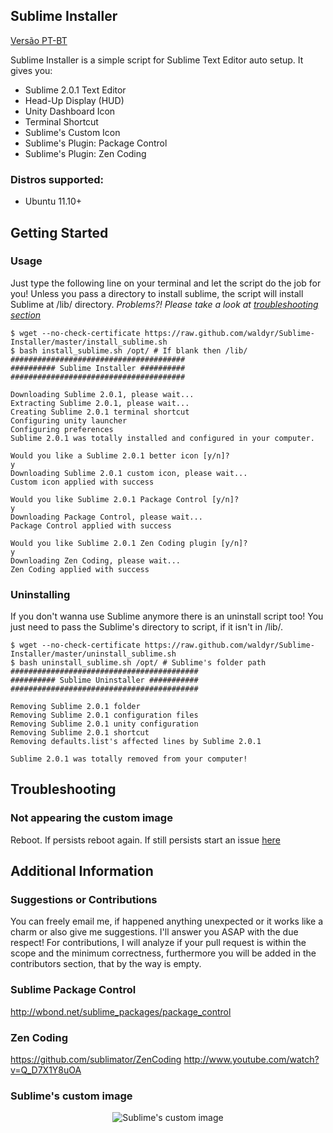 ## Sublime Installer
[Versão PT-BT](https://github.com/waldyr/Sublime-Installer/wiki)

Sublime Installer is a simple script for Sublime Text Editor auto setup. It gives you:
  * Sublime 2.0.1 Text Editor
  * Head-Up Display (HUD)
  * Unity Dashboard Icon
  * Terminal Shortcut
  * Sublime's Custom Icon
  * Sublime's Plugin: Package Control
  * Sublime's Plugin: Zen Coding

### Distros supported:
 * Ubuntu 11.10+


## Getting Started

### Usage
Just type the following line on your terminal and let the script do the job for you!
Unless you pass a directory to install sublime, the script will install Sublime at /lib/ directory.
_Problems?! Please take a look at [troubleshooting section](https://github.com/waldyr/Sublime-Installer/edit/master/README.md#troubleshooting)_

````
$ wget --no-check-certificate https://raw.github.com/waldyr/Sublime-Installer/master/install_sublime.sh
$ bash install_sublime.sh /opt/ # If blank then /lib/
#######################################
########## Sublime Installer ##########
#######################################

Downloading Sublime 2.0.1, please wait...
Extracting Sublime 2.0.1, please wait...
Creating Sublime 2.0.1 terminal shortcut
Configuring unity launcher
Configuring preferences
Sublime 2.0.1 was totally installed and configured in your computer.

Would you like a Sublime 2.0.1 better icon [y/n]?
y
Downloading Sublime 2.0.1 custom icon, please wait...
Custom icon applied with success

Would you like Sublime 2.0.1 Package Control [y/n]?
y
Downloading Package Control, please wait...
Package Control applied with success

Would you like Sublime 2.0.1 Zen Coding plugin [y/n]?
y
Downloading Zen Coding, please wait...
Zen Coding applied with success
````


### Uninstalling
If you don't wanna use Sublime anymore there is an uninstall script too!
You just need to pass the Sublime's directory to script, if it isn't in /lib/.

````
$ wget --no-check-certificate https://raw.github.com/waldyr/Sublime-Installer/master/uninstall_sublime.sh
$ bash uninstall_sublime.sh /opt/ # Sublime's folder path
##########################################
########## Sublime Uninstaller ###########
##########################################

Removing Sublime 2.0.1 folder
Removing Sublime 2.0.1 configuration files
Removing Sublime 2.0.1 unity configuration
Removing Sublime 2.0.1 shortcut
Removing defaults.list's affected lines by Sublime 2.0.1

Sublime 2.0.1 was totally removed from your computer!
````

## Troubleshooting

### Not appearing the custom image
Reboot. If persists reboot again. If still persists start an issue [here](https://github.com/waldyr/Sublime-Installer/issues/new)


## Additional Information

### Suggestions or Contributions
You can freely email me, if happened anything unexpected or it works like a charm or also give me suggestions. I'll answer you ASAP with the due respect!
For contributions, I will analyze if your pull request is within the scope and the minimum correctness, furthermore you will be added in the contributors section, that by the way is empty.

### Sublime Package Control
http://wbond.net/sublime_packages/package_control

### Zen Coding
https://github.com/sublimator/ZenCoding
http://www.youtube.com/watch?v=Q_D7X1Y8uOA

### Sublime's custom image
<p align="center">
  <img src="https://github.com/waldyr/Sublime-Installer/blob/master/sublime_text.png?raw=true" alt="Sublime's custom image"/>
</p>
